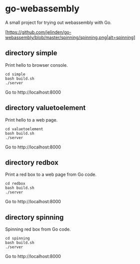 # go-webassembly

A small project for trying out webassembly with Go.

[https://github.com/jelinden/go-webassembly/blob/master/spinning/spinning.png|alt=spinning]

## directory simple

Print hello to browser console.

```
cd simple
bash build.sh
./server
```

Go to http://localhost:8000

## directory valuetoelement

Print hello to a web page.

```
cd valuetoelement
bash build.sh
./server
```

Go to http://localhost:8000

## directory redbox

Print a red box to a web page from Go code.

```
cd redbox
bash build.sh
./server
```

Go to http://localhost:8000

## directory spinning

Spinning red box from Go code.

```
cd spinning
bash build.sh
./server
```

Go to http://localhost:8000
